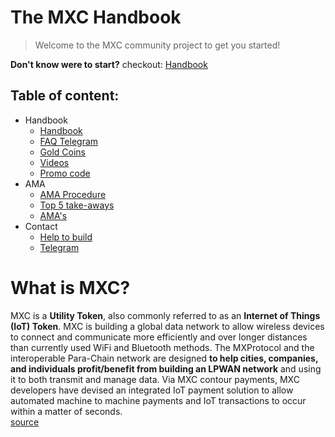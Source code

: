 # The MXC Handbook

> Welcome to the MXC community project to get you started!

**Don't know were to start?** checkout: [Handbook](MDFiles/Handbook/handbook.md)   

## Table of content:
- Handbook   
    - [Handbook](MDFiles/Handbook/handbook.md)   
    - [FAQ Telegram](MDFiles/Handbook/M2_FAQ.md)
    - [Gold Coins](MDFiles/Handbook/goldcoins.md)
    - [Videos](MDFiles/Handbook/videos.md)
    - [Promo code](MDFiles/Handbook/promocodes.md)
- AMA
    - [AMA Procedure](MDFiles/AMA/AMA_Procedure.md)
    - [Top 5 take-aways](MDFiles/AMA/AMA_top5.md)
    - [AMA's](MDFiles/AMA/AMA.md)
- Contact
    - [Help to build](MDFiles/Contact/contact.md)
    - [Telegram](https://t.me/Dutchdev)



# What is MXC?
MXC is a **Utility Token**, also commonly referred to as an **Internet of Things (IoT) Token**. MXC is building a global data network to allow wireless devices to connect and communicate more efficiently and over longer distances than currently used WiFi and Bluetooth methods. The MXProtocol and the interoperable Para-Chain network are designed **to help cities, companies, and individuals profit/benefit from building an LPWAN network** and using it to both transmit and manage data. Via MXC contour payments, MXC developers have devised an integrated IoT payment solution to allow automated machine to machine payments and IoT transactions to occur within a matter of seconds.
<br><a href="https://coinmarketcap.com/currencies/mxc/">source </a>